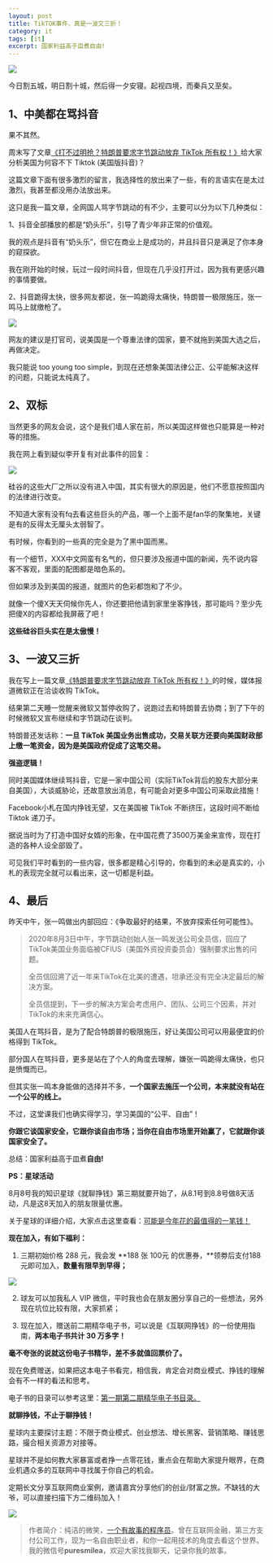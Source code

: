 ```yaml
---
layout: post
title: TikTOK事件，真是一波又三折！
category: it
tags: [it]
excerpt: 国家利益高于皿煮自由!
---
```


![](http://favorites.ren/assets/images/2020/it/sanzhe/sanzhe01.jpg) 

今日割五城，明日割十城，然后得一夕安寝。起视四境，而秦兵又至矣。

## 1、中美都在骂抖音

果不其然。

周末写了文章[《打不过明抢？特朗普要求字节跳动放弃 TikTok 所有权！》](https://mp.weixin.qq.com/s/uNiCseZw4FZH8k4Q8glmuw)给大家分析美国为何容不下 Tiktok (美国版抖音)？

这篇文章下面有很多激烈的留言，我选择性的放出来了一些，有的言语实在是太过激烈，我甚至都没用办法放出来。

这只是我一篇文章，全网国人骂字节跳动的有不少，主要可以分为以下几种类似：

1、抖音全部播放的都是“奶头乐”，引导了青少年非正常的价值观。

我的观点是抖音有“奶头乐”，但它在商业上是成功的，并且抖音只是满足了你本身的窥探欲。

我在刚开始的时候，玩过一段时间抖音，但现在几乎没打开过，因为我有更感兴趣的事情要做。

2、抖音跪得太快，很多网友都说，张一鸣跪得太痛快，特朗普一极限施压，张一鸣马上就缴枪了。

![](http://favorites.ren/assets/images/2020/it/sanzhe/sanzhe02.jpg) 

网友的建议是打官司，说美国是一个尊重法律的国家，要不就拖到美国大选之后，再做决定。

我只能说 too young too simple，到现在还想象美国法律公正、公平能解决这样的问题，只能说太纯真了。

## 2、双标

当然更多的网友会说，这个是我们墙人家在前，所以美国这样做也只能算是一种对等的措施。

我在网上看到疑似李开复有对此事件的回复：

![](http://favorites.ren/assets/images/2020/it/sanzhe/sanzhe03.jpg) 

硅谷的这些大厂之所以没有进入中国，其实有很大的原因是，他们不愿意按照国内的法律进行改变。

不知道大家有没有fq去看这些巨头的产品，哪一个上面不是fan华的聚集地，关键是有的反得太无厘头太弱智了。

有时候，你看到的一些真的完全是为了黑中国而黑。

有一个细节，XXX中文网蛮有名气的，但只要涉及报道中国的新闻，先不说内容客不客观，里面的配图都是暗色系的。

但如果涉及到美国的报道，就图片的色彩都饱和了不少。

就像一个傻X天天伺候你先人，你还要把他请到家里坐客挣钱，那可能吗？至少先把傻X的内容都给我屏蔽了吧！

**这些硅谷巨头实在是太傲慢！**

## 3、一波又三折

我在写上一篇文章[《特朗普要求字节跳动放弃 TikTok 所有权！》](https://mp.weixin.qq.com/s/uNiCseZw4FZH8k4Q8glmuw)的时候，媒体报道微软正在洽谈收购 TikTok。

结果第二天睡一觉醒来微软又暂停收购了，说跑过去和特朗普去协商；到了下午的时候微软又宣布继续和字节跳动在谈判。

特朗普还发话称：**一旦 TikTok 美国业务出售成功，交易关联方还要向美国财政部上缴一笔资金，因为是美国政府促成了这笔交易。**

**强盗逻辑！**

同时美国媒体继续骂抖音，它是一家中国公司（实际TikTok背后的股东大部分来自美国），大谈威胁论，还故意放出消息，有可能会对更多中国公司采取此措施！

Facebook小札在国内挣钱无望，又在美国被 TikTok 不断挤压，这段时间不断给 Tiktok 递刀子。

据说当时为了打造中国好女婿的形象，在中国花费了3500万美金来宣传，现在打造的各种人设全部毁了。

可见我们平时看到的一些内容，很多都是精心引导的，你看到的未必是真实的，小札的表现完全就可以看出来，这一切都是利益。

## 4、最后

昨天中午，张一鸣做出内部回应：《争取最好的结果，不放弃探索任何可能性》。

>2020年8月3日中午，字节跳动创始人张一鸣发送公司全员信，回应了TikTok美国业务面临被CFIUS（美国外资投资委员会）强制要求出售的问题。
>
>全员信回溯了近一年来TikTok在北美的遭遇，坦承还没有完全决定最后的解决方案。
>
>全员信提到，下一步的解决方案会考虑用户、团队、公司三个因素，并对TikTok的未来充满信心。

美国人在骂抖音，是为了配合特朗普的极限施压，好让美国公司可以用最便宜的价格得到 TikTok。

部分国人在骂抖音，更多是站在了个人的角度去理解，嫌张一鸣跪得太痛快，也只是愤慨而已。

但其实张一鸣本身能做的选择并不多，**一个国家去施压一个公司，本来就没有站在一个公平的线上。**

不过，这堂课我们也确实得学习，学习美国的“公平、自由”！

**你跟它谈国家安全，它跟你谈自由市场；当你在自由市场里开始赢了，它就跟你谈国家安全了。**

总结：国家利益高于皿煮**自由!**


**PS：星球活动**

8月8号我的知识星球《就聊挣钱》第三期就要开始了，从8.1号到8.8号做8天活动，凡是这8天加入的朋友限量优惠。

关于星球的详细介绍，大家点击这里查看：[可能是今年花的最值得的一笔钱！](https://mp.weixin.qq.com/s/sghEEJwew2QxvYjxHJHN_w)

**现在加入，有如下福利：**

1. 三期初始价格 288 元，我会发 **188 张 100元 的优惠券，**领劵后支付188 元即可加入，**数量有限早到早得；**

![](http://favorites.ren/assets/images/2020/it/douyin/douyin09.jpg) 

2. 球友可以加我私人 VIP 微信，平时我也会在朋友圈分享自己的一些想法，另外现在坑位比较有限，大家抓紧；

3. 现在加入，赠送前二期精华电子书，可以说是《互联网挣钱》的一份使用指南，**两本电子书共计 30 万多字！**

**毫不夸张的说就这份电子书精华，差不多就值回票价了。**

现在免费赠送，如果把这本电子书看完，相信我，肯定会对商业模式、挣钱的理解会有不一样的看法和思考。

电子书的目录可以参考这里：[第一期第二期精华电子书目录。](https://mp.weixin.qq.com/s/sghEEJwew2QxvYjxHJHN_w)

**就聊挣钱，不止于聊挣钱！**

星球内主要探讨主题：不限于商业模式、创业想法、增长黑客、营销策略、赚钱思路，撮合相关资源方对接等。

星球并不是如何教大家暴富或者挣一点零花钱，重点会在帮助大家提升眼界，在商业机遇众多的互联网中寻找属于你自己的机会。

定期长文分享互联网商业案例，邀请嘉宾分享他们的创业/财富之旅。不缺钱的大爷，可以直接扫描下方二维码加入！

![](http://favorites.ren/assets/images/2020/it/douyin/douyin10.jpg) 

>作者简介：纯洁的微笑，[一个有故事的程序员](http://www.intelyes.xyz/life/2020/03/25/fengkou-10year.html)。曾在互联网金融，第三方支付公司工作，现为一名自由职业者，和你一起用技术的角度去看这个世界。我的微信号**puresmilea**，欢迎大家找我聊天，记录你我的故事。








